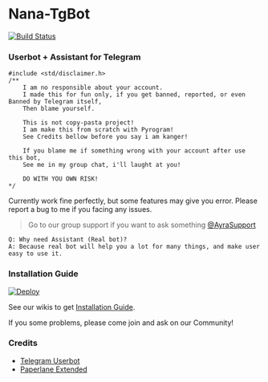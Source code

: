 # Nana-TgBot

[![Build Status](https://semaphoreci.com/api/v1/ayrahikari/nana-tgbot/branches/master/badge.svg)](https://semaphoreci.com/ayrahikari/nana-tgbot)

### Userbot + Assistant for Telegram

```
#include <std/disclaimer.h>
/**
	I am no responsible about your account.
	I made this for fun only, if you get banned, reported, or even Banned by Telegram itself,
	Then blame yourself.

	This is not copy-pasta project!
	I am make this from scratch with Pyrogram!
	See Credits bellow before you say i am kanger!

	If you blame me if something wrong with your account after use this bot,
	See me in my group chat, i'll laught at you!

	DO WITH YOU OWN RISK!
*/
```

Currently work fine perfectly, but some features may give you error. Please report a bug to me if you facing any issues.
> Go to our group support if you want to ask something [@AyraSupport](https://t.me/AyraSupport)

```
Q: Why need Assistant (Real bot)?
A: Because real bot will help you a lot for many things, and make user easy to use it.
```

### Installation Guide

[![Deploy](https://www.herokucdn.com/deploy/button.svg)](https://heroku.com/deploy?template=https://github.com/AyraHikari/Nana-TgBot)

See our wikis to get [Installation Guide](https://github.com/AyraHikari/Nana-TgBot/wiki).

If you some problems, please come join and ask on our Community!

### Credits

- [Telegram Userbot](https://github.com/RaphielGang/Telegram-UserBot)
- [Paperlane Extended](https://github.com/AvinashReddy3108/PaperplaneExtended)

